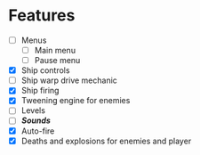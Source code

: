 # Features

- [ ] Menus
  - [ ] Main menu
  - [ ] Pause menu
- [X] Ship controls
- [ ] Ship warp drive mechanic
- [X] Ship firing
- [X] Tweening engine for enemies
- [ ] Levels
- [ ] ***Sounds***
- [X] Auto-fire
- [X] Deaths and explosions for enemies and player
